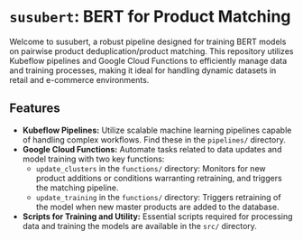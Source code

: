 # `susubert`: BERT for Product Matching

Welcome to susubert, a robust pipeline designed for training BERT models on pairwise product deduplication/product matching. This repository utilizes Kubeflow pipelines and Google Cloud Functions to efficiently manage data and training processes, making it ideal for handling dynamic datasets in retail and e-commerce environments.

## Features

- **Kubeflow Pipelines:** Utilize scalable machine learning pipelines capable of handling complex workflows. Find these in the `pipelines/` directory.
- **Google Cloud Functions:** Automate tasks related to data updates and model training with two key functions:
  - `update_clusters` in the `functions/` directory: Monitors for new product additions or conditions warranting retraining, and triggers the matching pipeline.
  - `update_training` in the `functions/` directory: Triggers retraining of the model when new master products are added to the database.
- **Scripts for Training and Utility:** Essential scripts required for processing data and training the models are available in the `src/` directory.


